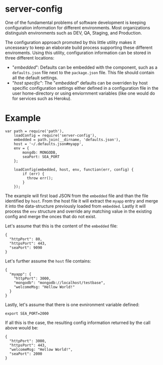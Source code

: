 server-config
=============

One of the fundamental problems of software development is keeping configuration information for
different environments. Most organizations distinguish environments such as DEV, QA, Staging, and
Production.

The configuration approach promoted by this little utility makes it uncesseary to keep an elaborate
build process supporting these different enviroments. Using this utility, configuration information
can be stored in three different locations:

* "_embedded_": Defaults can be embedded with the component, such as a ``defaults.json`` file
  next to the ``package.json`` file. This file should contain all the default settings.
* "_host specific_": The "_embedded_" defaults can be overriden by host specific configuration
  settings either defined in a configuration file in the user home-directory or using
  enviornment variables (like one would do for services such as Heroku).

# Example

```
var path = require('path'),
    loadConfig = require('server-config'),
    embedded = path.join(__dirname, 'defaults.json'),
    host = '~/.defaults.json#myapp',
    env = {
        mongdb: MONGODB,
        seaPort: SEA_PORT
    };

    loadConfig(embedded, host, env, function(err, config) {
        if (err) {
          throw err();
        }
    });
```

The example will first load JSON from the ``embedded`` file and than the file identified by ``host``.
From the host file it will extract the ``myapp`` entry and merge it into the data-structure
previously loaded from ``embedded``. Lastly it will process the ``env`` structure and override
any matching value in the existing config and merge the onces that do not exist.

Let's assume that this is the content of the ``embedded`` file:

```
{
  "httpPort": 80,
  "httpsPort": 443,
  "seaPort": 9090
}
```

Let's further assume the ``host`` file contains:

```
{
  "myapp": {
    "httpPort": 3000,
    "mongodb": "mongodb://localhost/testbase",
    "welcomeMsg: "Hellow World!"
  }
}
```

Lastly, let's assume that there is one evnironment variable defined:

```
export SEA_PORT=2000
```

If all this is the case, the resulting config information returned by the call above would be:

```
{
  "httpPort": 3000,
  "httpsPort": 443,
  "welcomeMsg: "Hellow World!",
  "seaPort": 2000
}
```
